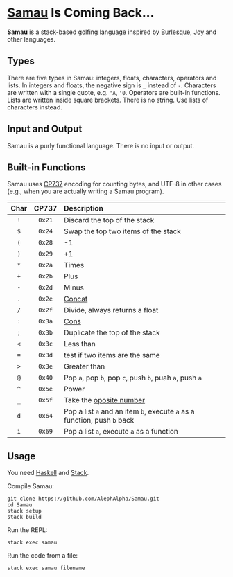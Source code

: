# [Samau](https://github.com/AlephAlpha/Samau) Is Coming Back...

__Samau__ is a stack-based golfing language inspired by [Burlesque](http://mroman.ch/burlesque), [Joy](http://www.latrobe.edu.au/humanities/research/research-projects/past-projects/joy-programming-language) and other languages.

## Types

There are five types in Samau: integers, floats, characters, operators and lists. In integers and floats, the negative sign is `_` instead of `-`. Characters are written with a single quote, e.g. `'A`, `'0`. Operators are built-in functions. Lists are written inside square brackets. There is no string. Use lists of characters instead.

## Input and Output

Samau is a purly functional language. There is no input or output.

## Built-in Functions

Samau uses [CP737](https://en.wikipedia.org/wiki/Code_page_737) encoding for counting bytes, and UTF-8 in other cases (e.g., when you are actually writing a Samau program).

| Char | CP737 | Description |
|:----:|:-----:|:----------- |
| `!` | `0x21` | Discard the top of the stack |
| `$` | `0x24` | Swap the top two items of the stack |
| `(` | `0x28` | -1 |
| `)` | `0x29` | +1 |
| `*` | `0x2a` | Times |
| `+` | `0x2b` | Plus |
| `-` | `0x2d` | Minus |
| `.` | `0x2e` | [Concat](https://en.wikipedia.org/wiki/Concatenation) |
| `/` | `0x2f` | Divide, always returns a float |
| `:` | `0x3a` | [Cons](https://en.wikipedia.org/wiki/Cons) |
| `;` | `0x3b` | Duplicate the top of the stack |
| `<` | `0x3c` | Less than |
| `=` | `0x3d` | test if two items are the same |
| `>` | `0x3e` | Greater than |
| `@` | `0x40` | Pop `a`, pop `b`, pop `c`, push `b`, puah `a`, push `a` |
| `^` | `0x5e` | Power |
| `_` | `0x5f` | Take the [oposite number](https://en.wikipedia.org/wiki/Additive_inverse) |
| `d` | `0x64` | Pop a list `a` and an item `b`, execute `a` as a function, push `b` back |
| `i` | `0x69` | Pop a list `a`, execute `a` as a function |

## Usage

You need [Haskell](https://www.haskell.org/) and [Stack](https://www.haskellstack.org/).

Compile Samau:
```
git clone https://github.com/AlephAlpha/Samau.git
cd Samau
stack setup
stack build
```

Run the REPL:
```
stack exec samau
```

Run the code from a file:
```
stack exec samau filename
```

